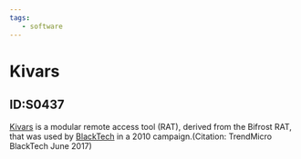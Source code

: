 ```yaml
---
tags:
   - software
---
```

# Kivars
## ID:S0437
[Kivars](software/S0437) is a modular remote access tool (RAT), derived from the Bifrost RAT, that was used by [BlackTech](groups/G0098) in a 2010 campaign.(Citation: TrendMicro BlackTech June 2017)
